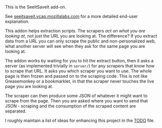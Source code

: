 This is the SeeItSaveIt add-on.

See
[seeitsaveit.vcap.mozillalabs.com](https://seeitsaveit.vcap.mozillalabs.com)
for a more detailed end-user explanation.

This addon helps extraction scripts.  The scrapers *act on what you
are looking at*, not just the URL you are looking at.  The difference?
If you extract data from a URL you can only scrape the public and
non-personalized web, what another server will see when they ask for
the same page you are looking at.

The addon works by waiting for you to hit the extract button, then it
asks a server (as implemented trivially in `server/`) for any scrapers
that know how to scrape that URL.  It asks you which scraper you want
to use.  The whole page is then frozen and passed on to the scraping
code.  This is not like Greasemonkey or a bookmarklet, in that the
scraper never touches the live page you are looking at.

The scraper can then produce some JSON of whatever it might want to
scrape from the page.  Then you are asked where you want to send that
JSON - scraping and the consumption of the scraped content are separated.

I roughly maintain a list of ideas for enhancing this project in the
[TODO](TODO.md) file.
